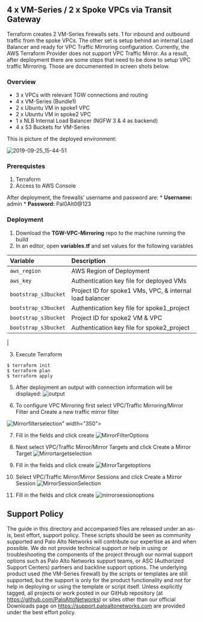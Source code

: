 ## 4 x VM-Series / 2 x Spoke VPCs via Transit Gateway
Terraform creates 2 VM-Series firewalls sets.  1 for inbound and outbound traffic from the spoke VPCs.  The other set is setup behind an internal Load Balancer and ready for VPC Traffic Mirroring configuration.  Currently, the AWS Terraform Provider does not support VPC Traffic Mirror.  As a result, after deployment there are some steps that need to be done to setup VPC traffic Mirroring.  Those are documenented in screen shots below.

### Overview
* 3 x VPCs with relevant TGW connections and routing
* 4 x VM-Series (Bundle1)
* 2 x Ubuntu VM in spoke1 VPC 
* 2 x Ubuntu VM in spoke2 VPC
* 1 x NLB Internal Load Balancer (NGFW 3 & 4 as backend)
* 4 x S3 Buckets for VM-Series 

This is picture of the deployed environment:

![2019-09-25_15-44-51](https://user-images.githubusercontent.com/21991161/65640440-02757100-dfb0-11e9-9578-a2a920a270b5.jpg)


### Prerequistes 
1. Terraform
2. Access to AWS Console

After deployment, the firewalls' username and password are:
     * **Username:** admin
     * **Password:** Pal0Alt0@123

### Deployment
1.  Download the **TGW-VPC-Mirroring** repo to the machine running the build
2.  In an editor, open **variables.tf** and set values for the following variables

| Variable        | Description |
| :------------- | :------------- |
| `aws_region` | AWS Region of Deployment|
| `aws_key` | Authentication key file for deployed VMs |
| `bootstrap_s3bucket` | Project ID for spoke1 VMs, VPC, & internal load balancer |
| `bootstrap_s3bucket`| Authentication key file for spoke1_project |
| `bootstrap_s3bucket` | Project ID for spoke2 VM & VPC |
| `bootstrap_s3bucket` | Authentication key file for spoke2_project |
| 

3. Execute Terraform
```
$ terraform init
$ terraform plan
$ terraform apply
```

5. After deployment an output with connection information will be displayed:
![output](https://user-images.githubusercontent.com/21991161/65640400-e671cf80-dfaf-11e9-992f-d026cc7f0f45.jpg)

6. To configure VPC Mirroring first select VPC/Traffic Mirroring/Mirror Filter and Create a new traffic mirror filter

![Mirrorfilterselection](https://user-images.githubusercontent.com/21991161/65637508-eb338500-dfa9-11e9-893b-1255ed2f7135.jpg)" width="350">


7. Fill in the fields and click create
![MirrorFilterOptions](https://user-images.githubusercontent.com/21991161/65637506-eb338500-dfa9-11e9-9453-c9a32bf9f276.jpg)

8. Next select VPC/Traffic Mirror/Mirror Targets and click Create a Mirror Target
![Mirrortargetselection](https://user-images.githubusercontent.com/21991161/65637512-ebcc1b80-dfa9-11e9-9d27-a50ac1698ad3.jpg)


9. Fill in the fields and click create
![MirrorTargetoptions](https://user-images.githubusercontent.com/21991161/65637511-eb338500-dfa9-11e9-82b4-65cedbdeea71.jpg)

10. Select VPC/Traffic Mirror/Mirror Sessions and click Create a Mirror Session
![MirrorSessionSelection](https://user-images.githubusercontent.com/21991161/65637510-eb338500-dfa9-11e9-9966-b4f5d1b279ca.jpg)

11. Fill in the fields and click create
![mirrorsessionoptions](https://user-images.githubusercontent.com/21991161/65637509-eb338500-dfa9-11e9-87c9-fdfdb3a6a738.jpg)

## Support Policy
The guide in this directory and accompanied files are released under an as-is, best effort, support policy. These scripts should be seen as community supported and Palo Alto Networks will contribute our expertise as and when possible. We do not provide technical support or help in using or troubleshooting the components of the project through our normal support options such as Palo Alto Networks support teams, or ASC (Authorized Support Centers) partners and backline support options. The underlying product used (the VM-Series firewall) by the scripts or templates are still supported, but the support is only for the product functionality and not for help in deploying or using the template or script itself.
Unless explicitly tagged, all projects or work posted in our GitHub repository (at https://github.com/PaloAltoNetworks) or sites other than our official Downloads page on https://support.paloaltonetworks.com are provided under the best effort policy.
